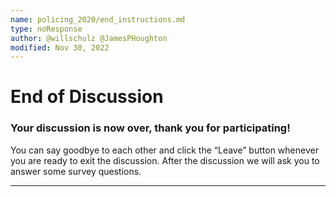 ```yaml
---
name: policing_2020/end_instructions.md
type: noResponse
author: @willschulz @JamesPHoughton
modified: Nov 30, 2022
---
```


# End of Discussion

### Your discussion is now over, thank you for participating!

You can say goodbye to each other and click the “Leave” button whenever you are ready to exit the discussion.
After the discussion we will ask you to answer some survey questions.

---
